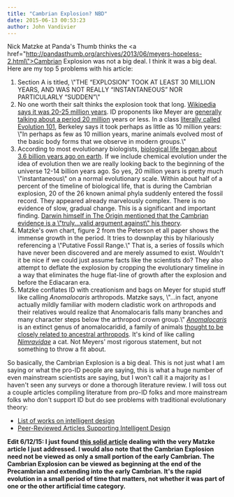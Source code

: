 ```yaml
---
title: "Cambrian Explosion? NBD"
date: 2015-06-13 00:53:23
author: John Vandivier
---
```




Nick Matzke at Panda's Thumb thinks the <a href=\"http://pandasthumb.org/archives/2013/06/meyers-hopeless-2.html\">Cambrian Explosion was not a big deal</a>. I think it was a big deal. Here are my top 5 problems with his article:
<ol>
	<li>Section A is titled, \"THE “EXPLOSION” TOOK AT LEAST 30 MILLION YEARS, AND WAS NOT REALLY “INSTANTANEOUS” NOR PARTICULARLY “SUDDEN”\"</li>
	<li>No one worth their salt thinks the explosion took that long. <a href=\"http://en.wikipedia.org/wiki/Cambrian_explosion\">Wikipedia says it was 20-25 million years</a>. ID proponents like Meyer are <a href=\"http://biologos.org/questions/cambrian-explosion\">generally talking about a period 20 million</a> years or less. In a class <a href=\"http://evolution.berkeley.edu/evosite/evo101/VIIB1cCambrian.shtml\">literally called Evolution 101</a>, Berkeley says it took perhaps as little as 10 million years: \"In perhaps as few as 10 million years, marine animals evolved most of the basic body forms that we observe in modern groups.\"</li>
	<li>According to most evolutionary biologists, <a href=\"http://en.wikipedia.org/wiki/Timeline_of_the_evolutionary_history_of_life\">biological life began about 3.6 billion years ago on earth</a>. If we include chemical evolution under the idea of evolution then we are really looking back to the beginning of the universe 12-14 billion years ago. So yes, 20 million years is pretty much \"instantaneous\" on a normal evolutionary scale. Within about half of a percent of the timeline of biological life, that is during the Cambrian explosion, 20 of the 26 known animal phyla suddenly entered the fossil record. They appeared already marvelously complex. There is no evidence of slow, gradual change. This is a significant and important finding. <a href=\"http://www.discovery.org/scripts/viewDB/filesDB-download.php?command=download&amp;id=10271\">Darwin himself in The Origin mentioned that the Cambrian evidence is a \"truly...valid argument against\" his theory</a>.</li>
	<li>Matzke's own chart, figure 2 from the Peterson et all paper shows the immense growth in the period. It tries to downplay this by hilariously referencing a \"Putative Fossil Range.\" That is, a series of fossils which have never been discovered and are merely assumed to exist. Wouldn't it be nice if we could just assume facts like the scientists do? They also attempt to deflate the explosion by cropping the evolutionary timeline in a way that eliminates the huge flat-line of growth after the explosion and before the Ediacaran era.</li>
	<li>Matzke conflates ID with creationism and bags on Meyer for stupid stuff like calling <em>Anomalocaris</em> arthropods. Matzke says, \"...in fact, anyone actually mildly familiar with modern cladistic work on arthropods and their relatives would realize that Anomalocaris falls many branches and many character steps below the arthropod crown group.\" <a href=\"http://en.wikipedia.org/wiki/Anomalocaris\"><em>Anomalocaris</em> </a>is an extinct genus of anomalocaridid, a family of animals <a href=\"http://en.wikipedia.org/wiki/Anomalocaris\">thought to be closely related to ancestral arthropods</a>. It's kind of like calling <a href=\"http://en.wikipedia.org/wiki/Nimravidae\"><em>Nimravidae</em></a> a cat. Not Meyers' most rigorous statement, but not something to throw a fit about.</li>
</ol>
So basically, the Cambrian Explosion is a big deal. This is not just what I am saying or what the pro-ID people are saying, this is what a huge number of even mainstream scientists are saying, but I won't call it a majority as I haven't seen any surveys or done a thorough literature review. I will toss out a couple articles compiling literature from pro-ID folks and more mainstream folks who don't support ID but do see problems with traditional evolutionary theory:
<ul>
	<li><a href=\"http://en.wikipedia.org/wiki/List_of_works_on_intelligent_design\">List of works on intelligent design</a></li>
	<li><a href=\"http://www.discovery.org/id/peer-review/\">Peer-Reviewed Articles Supporting Intelligent Design</a></li>
</ul>
<strong>Edit 6/12/15: I just found <a href=\"http://www.evolutionnews.org/2013/07/how_sudden_was_074511.html\">this solid article</a> dealing with the very Matzke article I just addressed. I would also note that the Cambrian Explosion need not be viewed as only a small portion of the early Cambrian. The Cambrian Explosion can be viewed as beginning at the end of the Precambrian and extending into the early Cambrian. It's the rapid evolution in a small period of time that matters, not whether it was part of one or the other artificial time category.</strong>